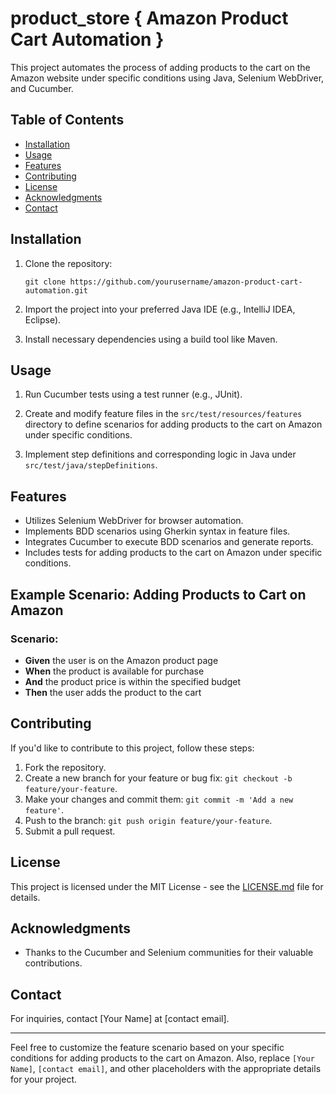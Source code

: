 # product_store  { Amazon Product Cart Automation }


This project automates the process of adding products to the cart on the Amazon website under specific conditions using Java, Selenium WebDriver, and Cucumber.

## Table of Contents

- [Installation](#installation)
- [Usage](#usage)
- [Features](#features)
- [Contributing](#contributing)
- [License](#license)
- [Acknowledgments](#acknowledgments)
- [Contact](#contact)

## Installation

1. Clone the repository:
   ```shell
   git clone https://github.com/yourusername/amazon-product-cart-automation.git
   ```

2. Import the project into your preferred Java IDE (e.g., IntelliJ IDEA, Eclipse).

3. Install necessary dependencies using a build tool like Maven.

## Usage

1. Run Cucumber tests using a test runner (e.g., JUnit).

2. Create and modify feature files in the `src/test/resources/features` directory to define scenarios for adding products to the cart on Amazon under specific conditions.

3. Implement step definitions and corresponding logic in Java under `src/test/java/stepDefinitions`.

## Features

- Utilizes Selenium WebDriver for browser automation.
- Implements BDD scenarios using Gherkin syntax in feature files.
- Integrates Cucumber to execute BDD scenarios and generate reports.
- Includes tests for adding products to the cart on Amazon under specific conditions.

## Example Scenario: Adding Products to Cart on Amazon

### Scenario:
- **Given** the user is on the Amazon product page
- **When** the product is available for purchase
- **And** the product price is within the specified budget
- **Then** the user adds the product to the cart

## Contributing

If you'd like to contribute to this project, follow these steps:

1. Fork the repository.
2. Create a new branch for your feature or bug fix: `git checkout -b feature/your-feature`.
3. Make your changes and commit them: `git commit -m 'Add a new feature'`.
4. Push to the branch: `git push origin feature/your-feature`.
5. Submit a pull request.

## License

This project is licensed under the MIT License - see the [LICENSE.md](LICENSE.md) file for details.

## Acknowledgments

- Thanks to the Cucumber and Selenium communities for their valuable contributions.

## Contact

For inquiries, contact [Your Name] at [contact email].

---

Feel free to customize the feature scenario based on your specific conditions for adding products to the cart on Amazon. Also, replace `[Your Name]`, `[contact email]`, and other placeholders with the appropriate details for your project.
